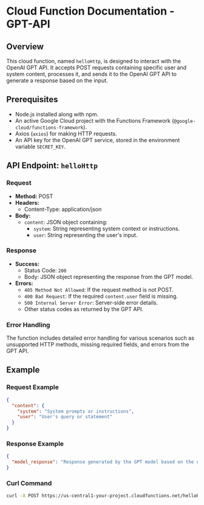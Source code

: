 # Cloud Function Documentation - GPT-API

## Overview
This cloud function, named `helloHttp`, is designed to interact with the OpenAI GPT API. It accepts POST requests containing specific user and system content, processes it, and sends it to the OpenAI GPT API to generate a response based on the input.

## Prerequisites
- Node.js installed along with npm.
- An active Google Cloud project with the Functions Framework (`@google-cloud/functions-framework`).
- Axios (`axios`) for making HTTP requests.
- An API key for the OpenAI GPT service, stored in the environment variable `SECRET_KEY`.

## API Endpoint: `helloHttp`

### Request
- **Method:** POST
- **Headers:**
  - Content-Type: application/json
- **Body:**
  - `content`: JSON object containing:
    - `system`: String representing system context or instructions.
    - `user`: String representing the user's input.

### Response
- **Success:**
  - Status Code: `200`
  - Body: JSON object representing the response from the GPT model.
- **Errors:**
  - `405 Method Not Allowed`: If the request method is not POST.
  - `400 Bad Request`: If the required `content.user` field is missing.
  - `500 Internal Server Error`: Server-side error details.
  - Other status codes as returned by the GPT API.

### Error Handling
The function includes detailed error handling for various scenarios such as unsupported HTTP methods, missing required fields, and errors from the GPT API.

## Example

### Request Example
```json
{
  "content": {
    "system": "System prompts or instructions",
    "user": "User's query or statement"
  }
}
```
### Response Example
```json
{
  "model_response": "Response generated by the GPT model based on the user's input and system prompts"
}
```
### Curl Command
```bash
curl -X POST https://us-central1-your-project.cloudfunctions.net/helloHttp -H "Content-Type: application/json" -d '{"content": {"system": "Provide system context here", "user": "User's query here"}}'
```

